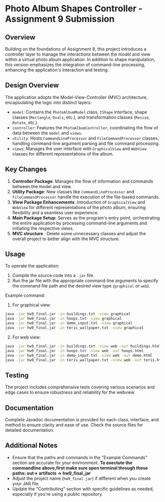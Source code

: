 # Photo Album Shapes Controller - Assignment 9 Submission

## Overview

Building on the foundations of Assignment 8, this project introduces a controller layer to manage the interactions between the model and view within a virtual photo album application. 
In addition to shape manipulation, this version emphasizes the integration of command-line processing, enhancing the application's interaction and testing.

## Design Overview

The application adopts the Model-View-Controller (MVC) architecture, encapsulating the logic into distinct layers:

- `model`: Contains the `PhotoAlbumModel` class, `IShape` interface, shape classes (`Rectangle`, `Ovals`, etc.), and transformation classes (`Resize`, `Rotate`, etc.).
- `controller`: Features the `PhotoAlbumController`, coordinating the flow of data between the `model` and `views`.
- `utility`: Hosts `CommandLineProcessor` and `FileCommandProcessor` classes, handling command-line argument parsing and file command processing.
- `views`: Manages the user interface with `GraphicalView` and `WebView` classes for different representations of the album.

## Key Changes

1. **Controller Package**: Manages the flow of information and commands between the model and view.
2. **Utility Package**: New classes like `CommandLineProcessor` and `FileCommandProcessor` handle the execution of the file-based commands.
3. **View Package Enhancements**: Introduction of `GraphicalView` and `WebView` for different representations of the photo album, ensuring flexibility and a seamless user experience.
4. **Main Package Setup**: Serves as the program's entry point, orchestrating the entire application by processing command-line arguments and initiating the respective views.
5. **MVC structure** : Delete some unnecessary classes and adjust the overall project to better align with the MVC structure.
## Usage

To operate the application:

1. Compile the source code into a `.jar` file.
2. Run the jar file with the appropriate command-line arguments to specify the command file path and the desired view type (`graphical` or `web`).

Example command:
1. For graphical view:


```bash
java -jar hw9_final.jar -in buildings.txt -view graphical
java -jar hw9_final.jar -in hoops.txt -view graphical
java -jar hw9_final.jar -in demo_input.txt -view graphical
java -jar hw9_final.jar -in teris_wallpaper.txt -view graphical
```

2. For web view:
```bash
java -jar hw9_final.jar -in buildings.txt -view web -out buildings.html
java -jar hw9_final.jar -in hoops.txt -view web -out hoops.html
java -jar hw9_final.jar -in demo_input.txt -view web -out demo.html
java -jar hw9_final.jar -in teris_wallpaper.txt -view web -out teris.html
```

## Testing
The project includes comprehensive tests covering various scenarios and edge cases to ensure robustness and reliability for the webview

## Documentation
Complete Javadoc documentation is provided for each class, interface, and method to ensure clarity and ease of use. Check the source files for detailed documentation.


## Additional Notes
- Ensure that the paths and commands in the "Example Commands" section are accurate for your environment.
**To exectute the commandline above,first make sure open terminal through these paths: out-> artifacts -> hw9_final_jar**
- Adjust the project name (`hw9_final.jar`) if different when you create your JAR file.
- Update the "Contributing" section with specific guidelines as needed, especially if you're using a public repository.





